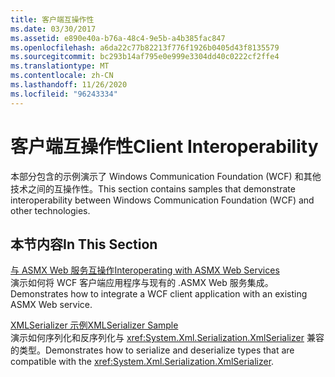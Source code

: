 ```yaml
---
title: 客户端互操作性
ms.date: 03/30/2017
ms.assetid: e890e40a-b76a-48c4-9e5b-a4b385fac847
ms.openlocfilehash: a6da22c77b82213f776f1926b0405d43f8135579
ms.sourcegitcommit: bc293b14af795e0e999e3304dd40c0222cf2ffe4
ms.translationtype: MT
ms.contentlocale: zh-CN
ms.lasthandoff: 11/26/2020
ms.locfileid: "96243334"
---
```

# <a name="client-interoperability"></a><span data-ttu-id="2c671-102">客户端互操作性</span><span class="sxs-lookup"><span data-stu-id="2c671-102">Client Interoperability</span></span>

<span data-ttu-id="2c671-103">本部分包含的示例演示了 Windows Communication Foundation (WCF) 和其他技术之间的互操作性。</span><span class="sxs-lookup"><span data-stu-id="2c671-103">This section contains samples that demonstrate interoperability between Windows Communication Foundation (WCF) and other technologies.</span></span>  
  
## <a name="in-this-section"></a><span data-ttu-id="2c671-104">本节内容</span><span class="sxs-lookup"><span data-stu-id="2c671-104">In This Section</span></span>  

 [<span data-ttu-id="2c671-105">与 ASMX Web 服务互操作</span><span class="sxs-lookup"><span data-stu-id="2c671-105">Interoperating with ASMX Web Services</span></span>](interoperating-with-asmx-web-services.md)  
 <span data-ttu-id="2c671-106">演示如何将 WCF 客户端应用程序与现有的 .ASMX Web 服务集成。</span><span class="sxs-lookup"><span data-stu-id="2c671-106">Demonstrates how to integrate a WCF client application with an existing ASMX Web service.</span></span>  
  
 [<span data-ttu-id="2c671-107">XMLSerializer 示例</span><span class="sxs-lookup"><span data-stu-id="2c671-107">XMLSerializer Sample</span></span>](xmlserializer-sample.md)  
 <span data-ttu-id="2c671-108">演示如何序列化和反序列化与 <xref:System.Xml.Serialization.XmlSerializer> 兼容的类型。</span><span class="sxs-lookup"><span data-stu-id="2c671-108">Demonstrates how to serialize and deserialize types that are compatible with the <xref:System.Xml.Serialization.XmlSerializer>.</span></span>
